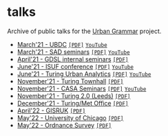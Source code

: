 # talks

Archive of public talks for the [Urban Grammar](https://urbangrammarai.github.io/) project.

- [March'21 - UBDC](202103_ubdc/index.html) [`[PDF]`](202103_ubdc/index.pdf) [`YouTube`](https://www.youtube.com/watch?v=5fq1bJX9NcE)
- [March'21 - SAD seminars](202103_sad/index.html) [`[PDF]`](202103_sad/index.pdf) [`YouTube`](https://www.youtube.com/watch?v=pTiy6uvhw-4)
- [April'21 - GDSL internal seminars](202104_gdsl/index.html) [`[PDF]`](202104_gdsl/index.pdf)
- [June'21 - ISUF conference](202106_isuf/index.html) [`[PDF]`](202106_isuf/index.pdf) [`YouTube`](https://www.youtube.com/watch?v=8d4e1uVMg3g)
- [June'21 - Turing Urban Analytics](202106_ati/index.html) [`[PDF]`](202106_ati/index.pdf) [`YouTube`](https://youtu.be/fHccCnUF9yc)
- [November'21 - Turing Townhall](202111_ati/index.html) [`[PDF]`](202111_ati/index.pdf)
- [November'21 - CASA Seminars](202111_casa/index.html) [`[PDF]`](202111_casa/index.pdf) [`YouTube`](https://youtu.be/drqIXgK8ptI)
- [November'21 - Turing 2.0 (Leeds)](202111_ati_leeds/index.html) [`[PDF]`](202111_ati_leeds/index.pdf)
- [December'21 - Turing/Met Office](202112_mo/index.html) [`[PDF]`](202112_mo/index.pdf)
- [April'22 - GISRUK](202204_gisruk/index.html) [`[PDF]`](202204_gisruk/index.pdf)
- [May'22 - University of Chicago](202205_uc/index.html) [`[PDF]`](202205_uc/index.pdf)
- [May'22 - Ordnance Survey](202205_OS/index.html) [`[PDF]`](202205_OS/index.pdf)
